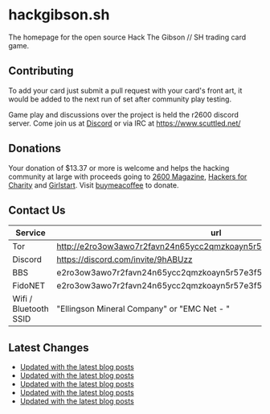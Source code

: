 # hackgibson.sh
The homepage for the open source Hack The Gibson // SH trading card game.


## Contributing

To add your card just submit a pull request with your card's front art, it would be added to the next run of set after community play testing.

Game play and discussions over the project is held the r2600 discord server. Come join us at [Discord](https://discord.com/invite/9hABUzz) or via IRC at https://www.scuttled.net/


## Donations

Your donation of $13.37 or more is welcome and helps the hacking community at large with proceeds going to [2600 Magazine](https://2600.com/), [Hackers for Charity](https://hackersforcharity.org) and [Girlstart](https://girlstart.org).  Visit [buymeacoffee](https://www.buymeacoffee.com/hackgibson.sh) to donate.


## Contact Us

Service | url
-|-
Tor | http://e2ro3ow3awo7r2favn24n65ycc2qmzkoayn5r57e3f56nvjwdcgg32ad.onion
Discord | https://discord.com/invite/9hABUzz
BBS | e2ro3ow3awo7r2favn24n65ycc2qmzkoayn5r57e3f56nvjwdcgg32ad.onion:23
FidoNET | e2ro3ow3awo7r2favn24n65ycc2qmzkoayn5r57e3f56nvjwdcgg32ad.onion:24554
Wifi / Bluetooth SSID | "Ellingson Mineral Company" or "EMC Net - <fidonet address>"

## Latest Changes
<!-- BLOG-POST-LIST:START -->
- [Updated with the latest blog posts](https://github.com/DFW2600/hackgibson.sh/commit/9c74fdbd28d3b13331edf17ca322b89275b4a966)
- [Updated with the latest blog posts](https://github.com/DFW2600/hackgibson.sh/commit/524744379a9a6ccd305a4d7f6109e17d49b3aa88)
- [Updated with the latest blog posts](https://github.com/DFW2600/hackgibson.sh/commit/c3d070ae5f2a9874f4f8b4a189c44a9010aaf72c)
- [Updated with the latest blog posts](https://github.com/DFW2600/hackgibson.sh/commit/edbc6f686eb50fbc9f3fc4b2c762ed6d6a7a61aa)
- [Updated with the latest blog posts](https://github.com/DFW2600/hackgibson.sh/commit/8295e178eb05b6f5e1551553e8a062c603d08433)
<!-- BLOG-POST-LIST:END -->

